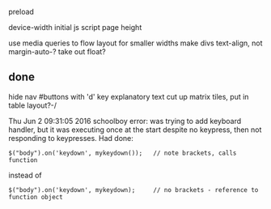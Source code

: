 preload

device-width initial
js script page height

use media queries to flow layout for smaller widths
make divs text-align, not margin-auto-?
take out float?

## done

hide nav #buttons with 'd' key
explanatory text
cut up matrix tiles, put in table layout?-/

Thu Jun  2 09:31:05 2016
schoolboy error: was trying to add keyboard handler, but it was executing once at the start despite no keypress, then not responding to keypresses. Had done:

    $("body").on('keydown', mykeydown());   // note brackets, calls function

instead of 

    $("body").on('keydown', mykeydown);     // no brackets - reference to function object